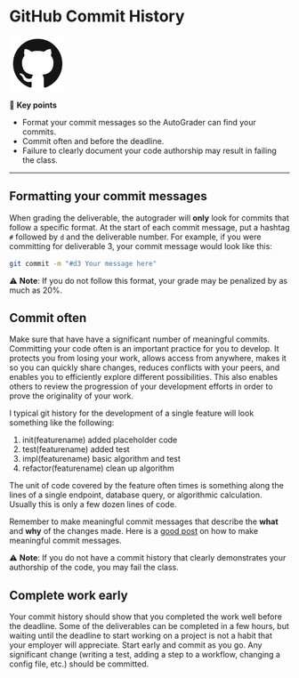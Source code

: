 # GitHub Commit History

![GitHub logo](gitHubLogo.png)

🔑 **Key points**

- Format your commit messages so the AutoGrader can find your commits.
- Commit often and before the deadline.
- Failure to clearly document your code authorship may result in failing the class.

---

## Formatting your commit messages

When grading the deliverable, the autograder will **only** look for commits that follow a specific format. At the start of each commit message, put a hashtag `#` followed by `d` and the deliverable number. For example, if you were committing for deliverable 3, your commit message would look like this:

```bash
git commit -m "#d3 Your message here"
```

⚠️ **Note**: If you do not follow this format, your grade may be penalized by as much as 20%.

## Commit often

Make sure that have have a significant number of meaningful commits. Committing your code often is an important practice for you to develop. It protects you from losing your work, allows access from anywhere, makes it so you can quickly share changes, reduces conflicts with your peers, and enables you to efficiently explore different possibilities. This also enables others to review the progression of your development efforts in order to prove the originality of your work.

I typical git history for the development of a single feature will look something like the following:

1. init(featurename) added placeholder code
1. test(featurename) added test
1. impl(featurename) basic algorithm and test
1. refactor(featurename) clean up algorithm

The unit of code covered by the feature often times is something along the lines of a single endpoint, database query, or algorithmic calculation. Usually this is only a few dozen lines of code.

Remember to make meaningful commit messages that describe the **what** and **why** of the changes made. Here is a [good post](https://www.freecodecamp.org/news/how-to-write-better-git-commit-messages/) on how to make meaningful commit messages.

⚠️ **Note**: If you do not have a commit history that clearly demonstrates your authorship of the code, you may fail the class.

## Complete work early

Your commit history should show that you completed the work well before the deadline. Some of the deliverables can be completed in a few hours, but waiting until the deadline to start working on a project is not a habit that your employer will appreciate. Start early and commit as you go. Any significant change (writing a test, adding a step to a workflow, changing a config file, etc.) should be committed.

